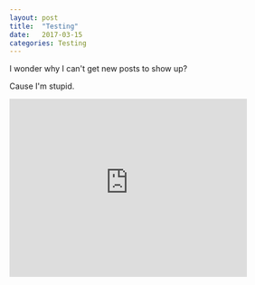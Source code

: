 ```yaml
---
layout: post
title:  "Testing"
date:   2017-03-15
categories: Testing
---
```


I wonder why I can't get new posts to show up?

Cause I'm stupid.

<iframe width="420" height="315" src="http://www.youtube.com/embed/dQw4w9WgXcQ" frameborder="0" allowfullscreen></iframe>
